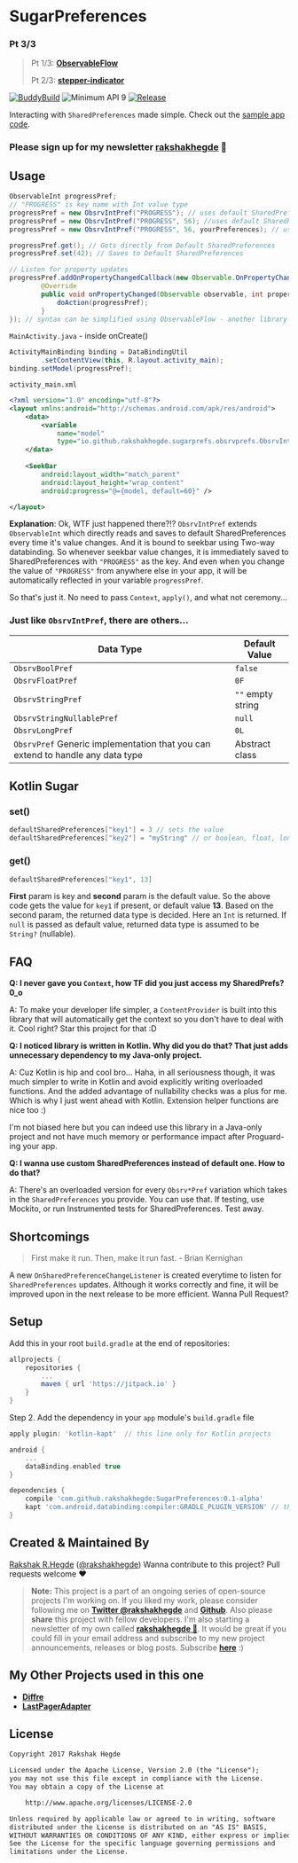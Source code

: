 # SugarPreferences

### Pt 3/3

> Pt 1/3: [**ObservableFlow**](https://github.com/rakshakhegde/ObservableFlow)
>
> Pt 2/3: [**stepper-indicator**](https://github.com/rakshakhegde/stepper-indicator)

[![BuddyBuild](https://dashboard.buddybuild.com/api/statusImage?appID=598eef525bdade00014f0c3c&branch=master&build=latest)](https://dashboard.buddybuild.com/apps/598eef525bdade00014f0c3c/build/latest?branch=master)
![Minimum API 9](https://img.shields.io/badge/API-9+-blue.svg)
[![Release](https://jitpack.io/v/rakshakhegde/SugarPreferences.svg)](https://jitpack.io/#rakshakhegde/SugarPreferences)

Interacting with `SharedPreferences` made simple. Check out the [sample app code](app/src/main).

### Please sign up for my newsletter **[rakshakhegde](https://upscri.be/b00b87/)** 📧

## Usage

```java
ObservableInt progressPref;
// "PROGRESS" is key name with Int value type
progressPref = new ObsrvIntPref("PROGRESS"); // uses default SharedPrefs with defaultVal 0 or,
progressPref = new ObsrvIntPref("PROGRESS", 56); //uses default SharedPrefs with defaultVal 56, or,
progressPref = new ObsrvIntPref("PROGRESS", 56, yourPreferences); // uses your SharedPreferences instance instead of default one

progressPref.get(); // Gets directly from Default SharedPreferences
progressPref.set(42); // Saves to Default SharedPreferences

// Listen for property updates
progressPref.addOnPropertyChangedCallback(new Observable.OnPropertyChangedCallback() {
    	@Override
    	public void onPropertyChanged(Observable observable, int propertyId) {
    		doAction(progressPref);
    	}
}); // syntax can be simplified using ObservableFlow - another library of mine
```

`MainActivity.java` - inside onCreate()
```java
ActivityMainBinding binding = DataBindingUtil
        .setContentView(this, R.layout.activity_main);
binding.setModel(progressPref);
```
`activity_main.xml`
```xml
<?xml version="1.0" encoding="utf-8"?>
<layout xmlns:android="http://schemas.android.com/apk/res/android">
	<data>
		<variable
			name="model"
			type="io.github.rakshakhegde.sugarprefs.obsrvprefs.ObsrvIntPref" />
	</data>
	
    <SeekBar
		android:layout_width="match_parent"
		android:layout_height="wrap_content"
		android:progress="@={model, default=60}" />

</layout>
```

**Explanation**: Ok, WTF just happened there?!? `ObsrvIntPref` extends `ObservableInt` which directly reads and saves to default SharedPreferences every time it's value changes. And it is bound to seekbar using Two-way databinding. So whenever seekbar value changes, it is immediately saved to SharedPreferences with `"PROGRESS"` as the key. And even when you change the value of `"PROGRESS"` from anywhere else in your app, it will be automatically reflected in your variable `progressPref`.

So that's just it. No need to pass `Context`, `apply()`, and what not ceremony...

### Just like `ObsrvIntPref`, there are others...

|    Data Type |    Default Value |
----------------|------------------
`ObsrvBoolPref` | `false`
`ObsrvFloatPref` | `0F`
`ObsrvStringPref` | `""` empty string
`ObsrvStringNullablePref` | `null`
`ObsrvLongPref` | `0L`
`ObsrvPref` Generic implementation that you can extend to handle any data type | Abstract class

## Kotlin Sugar

### set()

```kotlin
defaultSharedPreferences["key1"] = 3 // sets the value
defaultSharedPreferences["key2"] = "myString" // or boolean, float, long
```

### get()

```kotlin
defaultSharedPreferences["key1", 13]
```

**First** param is key and **second** param is the default value. So the above code gets the value for `key1` if present, or default value **13**. Based on the second param, the returned data type is decided. Here an `Int` is returned. If `null` is passed as default value, returned data type is assumed to be `String?` (nullable).

## FAQ

**Q: I never gave you `Context`, how TF did you just access my SharedPrefs? 0_o**

A: To make your developer life simpler, a `ContentProvider` is built into this library that will automatically get the context so you don't have to deal with it. Cool right? Star this project for that :D

**Q: I noticed library is written in Kotlin. Why did you do that? That just adds unnecessary dependency to my Java-only project.**

A: Cuz Kotlin is hip and cool bro... Haha, in all seriousness though, it was much simpler to write in Kotlin and avoid explicitly writing overloaded functions. And the added advantage of nullability checks was a plus for me. Which is why I just went ahead with Kotlin. Extension helper functions are nice too :)

I'm not biased here but you can indeed use this library in a Java-only project and not have much memory or performance impact after Proguard-ing your app.

**Q: I wanna use custom SharedPreferences instead of default one. How to do that?**

A: There's an overloaded version for every `Obsrv*Pref` variation which takes in the `SharedPreferences` you provide. You can use that. If testing, use Mockito, or run Instrumented tests for SharedPreferences. Test away.

## Shortcomings

> First make it run. Then, make it run fast. - Brian Kernighan

A new `OnSharedPreferenceChangeListener` is created everytime to listen for `SharedPreferences` updates. Although it works correctly and fine, it will be improved upon in the next release to be more efficient. Wanna Pull Request?

## Setup

Add this in your root `build.gradle` at the end of repositories:
```gradle
allprojects {
    repositories {
        ...
        maven { url 'https://jitpack.io' }
    }
}
```
Step 2. Add the dependency in your `app` module's `build.gradle` file
```gradle
apply plugin: 'kotlin-kapt'  // this line only for Kotlin projects

android {
    ...
    dataBinding.enabled true
}

dependencies {
    compile 'com.github.rakshakhegde:SugarPreferences:0.1-alpha'
    kapt 'com.android.databinding:compiler:GRADLE_PLUGIN_VERSION' // this line only for Kotlin projects
}
```

## Created & Maintained By

[Rakshak R.Hegde](https://github.com/rakshakhegde) ([@rakshakhegde](https://twitter.com/rakshakhegde)) Wanna contribute to this project? Pull requests welcome ❤️

> **Note:** This project is a part of an ongoing series of open-source projects I'm working on. If you liked my work, please consider following me on **[Twitter @rakshakhegde](https://twitter.com/rakshakhegde)** and **[Github](https://github.com/rakshakhegde)**. Also please **share** this project with fellow developers. I'm also starting a newsletter of my own called **[rakshakhegde 📧](https://upscri.be/b00b87/)**. It would be great if you could fill in your email address and subscribe to my new project announcements, releases or blog posts. Subscribe [**here**](https://upscri.be/b00b87/) :)

## My Other Projects used in this one

- [**Diffre**](https://github.com/rakshakhegde/Diffre)
- [**LastPagerAdapter**](https://github.com/rakshakhegde/LastPagerAdapter)

## License

```txt
Copyright 2017 Rakshak Hegde

Licensed under the Apache License, Version 2.0 (the "License");
you may not use this file except in compliance with the License.
You may obtain a copy of the License at

    http://www.apache.org/licenses/LICENSE-2.0

Unless required by applicable law or agreed to in writing, software
distributed under the License is distributed on an "AS IS" BASIS,
WITHOUT WARRANTIES OR CONDITIONS OF ANY KIND, either express or implied.
See the License for the specific language governing permissions and
limitations under the License.
```

